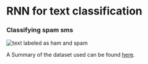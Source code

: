 # RNN for text classification

### Classifying spam sms

![text labeled as ham and spam](https://imgur.com/LqlmvJQ.jpg)

A Summary of the dataset used can be found [here](http://www.dt.fee.unicamp.br/~tiago/smsspamcollection/).
